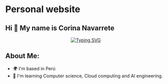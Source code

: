# Personal website


## Hi 👋 My name is Corina Navarrete

<p align="center">
    <a href="https://git.io/typing-svg"><img src="https://readme-typing-svg.herokuapp.com?font=Fira+Code&size=40&pause=1000&color=F70404&width=435&height=80&lines=Statistician;Data+Scientist;Engineer" alt="Typing SVG" /></a>
</p>

## About Me:

* 🌍 I'm based in Perú
* 🧠 I'm learning Computer science, Cloud computing and AI engineering.
